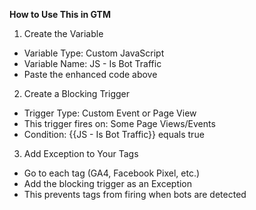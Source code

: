 **How to Use This in GTM**

1. Create the Variable
- Variable Type: Custom JavaScript
- Variable Name: JS - Is Bot Traffic
- Paste the enhanced code above


2. Create a Blocking Trigger
- Trigger Type: Custom Event or Page View
- This trigger fires on: Some Page Views/Events
- Condition: {{JS - Is Bot Traffic}} equals true


3. Add Exception to Your Tags
- Go to each tag (GA4, Facebook Pixel, etc.)
- Add the blocking trigger as an Exception
- This prevents tags from firing when bots are detected
